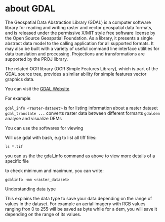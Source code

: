 # about GDAL

The Geospatial Data Abstraction Library (GDAL) is a computer software library for reading and writing raster and vector geospatial data formats, and is released under the permissive X/MIT style free software license by the Open Source Geospatial Foundation. As a library, it presents a single abstract data model to the calling application for all supported formats. It may also be built with a variety of useful command line interface utilities for data translation and processing. Projections and transformations are supported by the PROJ library.

The related OGR library (OGR Simple Features Library), which is part of the GDAL source tree, provides a similar ability for simple features vector graphics data.


You can visit the [GDAL Website](https://gdal.org/programs/index.html).

For example:

```gdal_info <raster-dataset>``` is for listing information about a raster dataset
```gdal_translate ...``` converts raster data between different formarts
```gdaldem``` analyse and visualize DEMs

You can use the softwares for viewing

Will use gdal with bash, e.g to list all tiff files:

```ls *.tif```

you can us the the gdal_info command as above to view more details of a specific file

to check minimum and maximum, you can write:

```gdalinfo -mm <raster_dataset>```

Understanding data type

This explains the data type to save your data depending on the range of values in the dataset. For example an aerial imagery with RGB values ranging fron 0 to 255 will be saved as byte while for a dem, you will save it depending on the range of its values.


